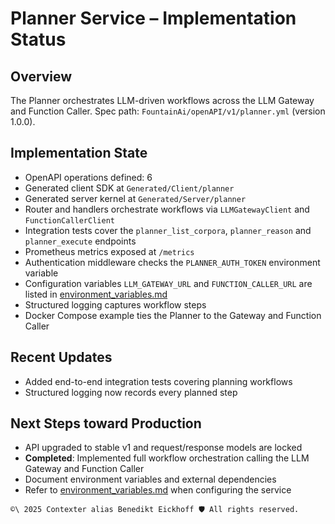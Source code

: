 # Planner Service – Implementation Status

## Overview
The Planner orchestrates LLM-driven workflows across the LLM Gateway and Function Caller.
Spec path: `FountainAi/openAPI/v1/planner.yml` (version 1.0.0).

## Implementation State
- OpenAPI operations defined: 6
- Generated client SDK at `Generated/Client/planner`
- Generated server kernel at `Generated/Server/planner`
- Router and handlers orchestrate workflows via `LLMGatewayClient` and `FunctionCallerClient`
- Integration tests cover the `planner_list_corpora`, `planner_reason` and `planner_execute` endpoints
- Prometheus metrics exposed at `/metrics`
- Authentication middleware checks the `PLANNER_AUTH_TOKEN` environment variable
- Configuration variables `LLM_GATEWAY_URL` and `FUNCTION_CALLER_URL` are listed in [environment_variables.md](../../../../../docs/environment_variables.md)
- Structured logging captures workflow steps
- Docker Compose example ties the Planner to the Gateway and Function Caller

## Recent Updates
- Added end-to-end integration tests covering planning workflows
- Structured logging now records every planned step

## Next Steps toward Production
- API upgraded to stable v1 and request/response models are locked
- **Completed**: Implemented full workflow orchestration calling the LLM Gateway and Function Caller
- Document environment variables and external dependencies
- Refer to [environment_variables.md](../../../../../docs/environment_variables.md) when configuring the service

```` text
©\ 2025 Contexter alias Benedikt Eickhoff 🛡️ All rights reserved.
````
